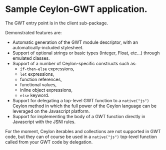 # Sample Ceylon-GWT application.

The GWT entry point is in the client sub-package.

Demonstrated features are:
- Automatic generation of the GWT module descriptor, with an automatically-included stylesheet.
- Support of optional strings or basic types (Integer, Float, etc...) through emulated classes.
- Support of a number of Ceylon-specific constructs such as:
    - `if-then-else` expressions,
    - `let` expressions,
    - function references,
    - functional values,
    - inline object expressions,
    - `else` keyword.
- Support for delegating a top-level GWT function to a `native("js")` Ceylon method
in which the full power of the Ceylon language can be leveraged on the Javascript
platform.
- Support for implementing the body of a GWT function directly in Javascript
with the JSNI rules.

For the moment, Ceylon iterables and collections are not supported in GWT code,
but they can of course be used in a `native("js")` top-level function called from
your GWT code by delegation.
